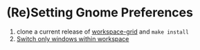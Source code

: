 # (Re)Setting Gnome Preferences
1. clone a current release of [workspace-grid](https://github.com/zakkak/workspace-grid) and `make install`
2. [Switch only windows within workspace](https://askubuntu.com/questions/464946/force-alt-tab-to-switch-only-on-current-workspace-in-gnome-shell/759740#759740)
